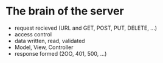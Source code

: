 # The brain of the server

* request recieved (URL and GET, POST, PUT, DELETE, ...)
* access control
* data written, read, validated
* Model, View, Controller
* response formed (2OO, 401, 500, ...)
